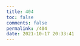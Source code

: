 ```yaml
---
title: 404
toc: false
comments: false
permalink: /404
date: 2021-10-17 20:33:41
---
```

<script src="//qzonestyle.gtimg.cn/qzone/hybrid/app/404/search_children.js"
        charset="utf-8" homePageUrl="/" homePageName="Back to home">
</script>